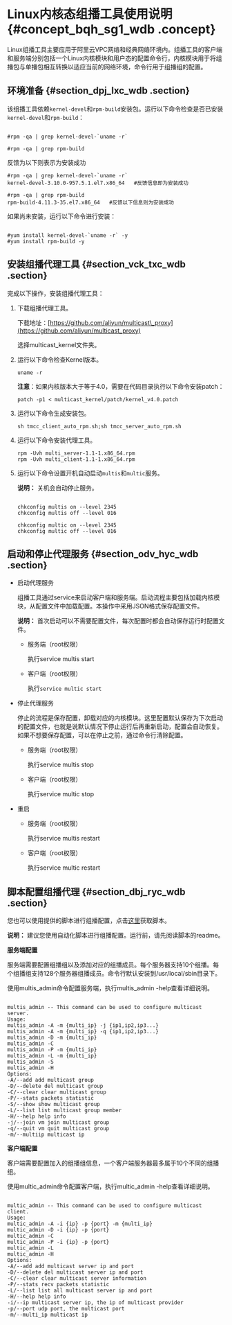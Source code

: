 # Linux内核态组播工具使用说明 {#concept_bqh_sg1_wdb .concept}

Linux组播工具主要应用于阿里云VPC网络和经典网络环境内。组播工具的客户端和服务端分别包括一个Linux内核模块和用户态的配置命令行，内核模块用于将组播包与单播包相互转换以适应当前的网络环境，命令行用于组播组的配置。

## 环境准备 {#section_dpj_lxc_wdb .section}

该组播工具依赖`kernel-devel`和`rpm-build`安装包。运行以下命令检查是否已安装`kernel-devel`和`rpm-build`：

```

#rpm -qa | grep kernel-devel-`uname -r`

#rpm -qa | grep rpm-build

```

反馈为以下则表示为安装成功
```
#rpm -qa | grep kernel-devel-`uname -r`
kernel-devel-3.10.0-957.5.1.el7.x86_64   #反馈信息即为安装成功

#rpm -qa | grep rpm-build
rpm-build-4.11.3-35.el7.x86_64   #反馈以下信息则为安装成功
```

如果尚未安装，运行以下命令进行安装：

```

#yum install kernel-devel-`uname -r` -y 
#yum install rpm-build -y
```

## 安装组播代理工具 {#section_vck_txc_wdb .section}

完成以下操作，安装组播代理工具：

1.  下载组播代理工具。

    下载地址：[https://github.com/aliyun/multicast\_proxy](https://github.com/aliyun/multicast_proxy)

    选择multicast\_kernel文件夹。

2.  运行以下命令检查Kernel版本。

    ```
    uname -r
    ```

    **注意**：如果内核版本大于等于4.0，需要在代码目录执行以下命令安装patch：

    ```
    patch -p1 < multicast_kernel/patch/kernel_v4.0.patch
    ```

3.  运行以下命令生成安装包。

    ```
    sh tmcc_client_auto_rpm.sh;sh tmcc_server_auto_rpm.sh
    ```

4.  运行以下命令安装代理工具。

    ```
    rpm -Uvh multi_server-1.1-1.x86_64.rpm
    rpm -Uvh multi_client-1.1-1.x86_64.rpm
    
    ```

5.  运行以下命令设置开机自动启动`multis`和`multic`服务。

    **说明：** 关机会自动停止服务。

    ```
    
    chkconfig multis on --level 2345
    chkconfig multis off --level 016
    
    chkconfig multic on --level 2345
    chkconfig multic off --level 016
    ```


## 启动和停止代理服务 {#section_odv_hyc_wdb .section}

-   启动代理服务

    组播工具通过service来启动客户端和服务端。启动流程主要包括加载内核模块，从配置文件中加载配置。本操作中采用JSON格式保存配置文件。

    **说明：** 首次启动可以不需要配置文件，每次配置时都会自动保存运行时配置文件。

    -   服务端（root权限）

        执行service multis start

    -   客户端（root权限）

        执行`service multic start`

-   停止代理服务

    停止的流程是保存配置，卸载对应的内核模块。这里配置默认保存为下次启动的配置文件，也就是说默认情况下停止运行后再重新启动，配置会自动恢复。如果不想要保存配置，可以在停止之前，通过命令行清除配置。

    -   服务端（root权限）

        执行service multis stop

    -   客户端（root权限）

        执行service multic stop

-   重启

    -   服务端（root权限）

        执行service multis restart

    -   客户端（root权限）

        执行service multic restart


## 脚本配置组播代理 {#section_dbj_ryc_wdb .section}

您也可以使用提供的脚本进行组播配置，点击[这里](https://github.com/aliyun/multicast_proxy/tree/master/multicast_kernel/conf_auto_make_script)获取脚本。

**说明：** 建议您使用自动化脚本进行组播配置。运行前，请先阅读脚本的readme。

**服务端配置**

服务端需要配置组播组以及添加对应的组播成员。每个服务器支持10个组播。每个组播组支持128个服务器组播成员。命令行默认安装到/usr/local/sbin目录下。

使用multis\_admin命令配置服务端，执行multis\_admin -help查看详细说明。

```

multis_admin -- This command can be used to configure multicast server.
Usage:
multis_admin -A -m {multi_ip} -j {ip1,ip2,ip3...}
multis_admin -A -m {multi_ip} -q {ip1,ip2,ip3...}
multis_admin -D -m {multi_ip} 
multis_admin -C 
multis_admin -P -m {multi_ip}
multis_admin -L -m {multi_ip} 
multis_admin -S 
multis_admin -H 
Options:
-A/--add add multicast group
-D/--delete del multicast group
-C/--clear clear multicast group
-P/--stats packets statistic
-S/--show show multicast group
-L/--list list multicast group member
-H/--help help info
-j/--join vm join multicast group
-q/--quit vm quit multicast group
-m/--multiip multicast ip
```

**客户端配置**

客户端需要配置加入的组播组信息，一个客户端服务器最多属于10个不同的组播组。

使用multic\_admin命令配置客户端，执行multic\_admin -help查看详细说明。

```

multic_admin -- This command can be used to configure multicast client.
Usage:
multic_admin -A -i {ip} -p {port} -m {multi_ip}
multic_admin -D -i {ip} -p {port} 
multic_admin -C 
multic_admin -P -i {ip} -p {port} 
multic_admin -L
multic_admin -H 
Options:
-A/--add add multicast server ip and port
-D/--delete del multicast server ip and port
-C/--clear clear multicast server information
-P/--stats recv packets statistic
-L/--list list all multicast server ip and port
-H/--help help info
-i/--ip multicast server ip, the ip of multicast provider
-p/--port udp port, the multicast port
-m/--multi_ip multicast ip
```

